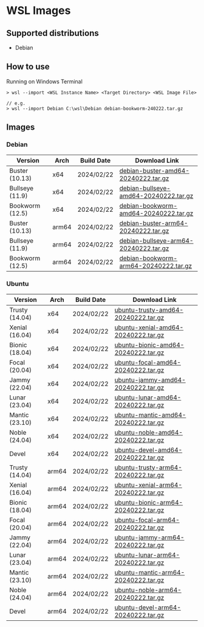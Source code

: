 # WSL Images

## Supported distributions
- Debian

## How to use
Running on Windows Terminal
```
> wsl --import <WSL Instance Name> <Target Directory> <WSL Image File>

// e.g.
> wsl --import Debian C:\wsl\Debian debian-bookworm-240222.tar.gz
```

## Images

### Debian
| Version | Arch | Build Date | Download Link |
| ------- | ---- | ---------- | ------------- |
| Buster (10.13) | x64 | 2024/02/22 | [debian-buster-amd64-20240222.tar.gz](https://github.com/shinosaki/wsl-images/releases/download/debian-buster-240222/debian-buster-amd64-20240222.tar.gz) |
| Bullseye (11.9) | x64 | 2024/02/22 | [debian-bullseye-amd64-20240222.tar.gz](https://github.com/shinosaki/wsl-images/releases/download/debian-bullseye-240222/debian-bullseye-amd64-20240222.tar.gz) |
| Bookworm (12.5) | x64 | 2024/02/22 | [debian-bookworm-amd64-20240222.tar.gz](https://github.com/shinosaki/wsl-images/releases/download/debian-bookworm-240222/debian-bookworm-amd64-20240222.tar.gz) |
| Buster (10.13) | arm64 | 2024/02/22 | [debian-buster-arm64-20240222.tar.gz](https://github.com/shinosaki/wsl-images/releases/download/debian-buster-240222/debian-buster-arm64-20240222.tar.gz) |
| Bullseye (11.9) | arm64 | 2024/02/22 | [debian-bullseye-arm64-20240222.tar.gz](https://github.com/shinosaki/wsl-images/releases/download/debian-bullseye-240222/debian-bullseye-arm64-20240222.tar.gz) |
| Bookworm (12.5) | arm64 | 2024/02/22 | [debian-bookworm-arm64-20240222.tar.gz](https://github.com/shinosaki/wsl-images/releases/download/debian-bookworm-240222/debian-bookworm-arm64-20240222.tar.gz) |

### Ubuntu

| Version | Arch | Build Date | Download Link |
| ------- | ---- | ---------- | ------------- |
| Trusty (14.04) | x64 | 2024/02/22 | [ubuntu-trusty-amd64-20240222.tar.gz](https://github.com/shinosaki/wsl-images/releases/download/ubuntu-trusty-240222/ubuntu-trusty-amd64-20240222.tar.gz) |
| Xenial (16.04) | x64 | 2024/02/22 | [ubuntu-xenial-amd64-20240222.tar.gz](https://github.com/shinosaki/wsl-images/releases/download/ubuntu-xenial-240222/ubuntu-xenial-amd64-20240222.tar.gz) |
| Bionic (18.04) | x64 | 2024/02/22 | [ubuntu-bionic-amd64-20240222.tar.gz](https://github.com/shinosaki/wsl-images/releases/download/ubuntu-bionic-240222/ubuntu-bionic-amd64-20240222.tar.gz) |
| Focal (20.04)  | x64 | 2024/02/22 | [ubuntu-focal-amd64-20240222.tar.gz](https://github.com/shinosaki/wsl-images/releases/download/ubuntu-focal-240222/ubuntu-focal-amd64-20240222.tar.gz) |
| Jammy (22.04)  | x64 | 2024/02/22 | [ubuntu-jammy-amd64-20240222.tar.gz](https://github.com/shinosaki/wsl-images/releases/download/ubuntu-jammy-240222/ubuntu-jammy-amd64-20240222.tar.gz) |
| Lunar (23.04)  | x64 | 2024/02/22 | [ubuntu-lunar-amd64-20240222.tar.gz](https://github.com/shinosaki/wsl-images/releases/download/ubuntu-lunar-240222/ubuntu-lunar-amd64-20240222.tar.gz) |
| Mantic (23.10) | x64 | 2024/02/22 | [ubuntu-mantic-amd64-20240222.tar.gz](https://github.com/shinosaki/wsl-images/releases/download/ubuntu-mantic-240222/ubuntu-mantic-amd64-20240222.tar.gz) |
| Noble (24.04)  | x64 | 2024/02/22 | [ubuntu-noble-amd64-20240222.tar.gz](https://github.com/shinosaki/wsl-images/releases/download/ubuntu-noble-240222/ubuntu-noble-amd64-20240222.tar.gz) |
| Devel          | x64 | 2024/02/22 | [ubuntu-devel-amd64-20240222.tar.gz](https://github.com/shinosaki/wsl-images/releases/download/ubuntu-devel-240222/ubuntu-devel-amd64-20240222.tar.gz) |
| Trusty (14.04) | arm64 | 2024/02/22 | [ubuntu-trusty-arm64-20240222.tar.gz](https://github.com/shinosaki/wsl-images/releases/download/ubuntu-trusty-240222/ubuntu-trusty-arm64-20240222.tar.gz) |
| Xenial (16.04) | arm64 | 2024/02/22 | [ubuntu-xenial-arm64-20240222.tar.gz](https://github.com/shinosaki/wsl-images/releases/download/ubuntu-xenial-240222/ubuntu-xenial-arm64-20240222.tar.gz) |
| Bionic (18.04) | arm64 | 2024/02/22 | [ubuntu-bionic-arm64-20240222.tar.gz](https://github.com/shinosaki/wsl-images/releases/download/ubuntu-bionic-240222/ubuntu-bionic-arm64-20240222.tar.gz) |
| Focal (20.04)  | arm64 | 2024/02/22 | [ubuntu-focal-arm64-20240222.tar.gz](https://github.com/shinosaki/wsl-images/releases/download/ubuntu-focal-240222/ubuntu-focal-arm64-20240222.tar.gz) |
| Jammy (22.04)  | arm64 | 2024/02/22 | [ubuntu-jammy-arm64-20240222.tar.gz](https://github.com/shinosaki/wsl-images/releases/download/ubuntu-jammy-240222/ubuntu-jammy-arm64-20240222.tar.gz) |
| Lunar (23.04)  | arm64 | 2024/02/22 | [ubuntu-lunar-arm64-20240222.tar.gz](https://github.com/shinosaki/wsl-images/releases/download/ubuntu-lunar-240222/ubuntu-lunar-arm64-20240222.tar.gz) |
| Mantic (23.10) | arm64 | 2024/02/22 | [ubuntu-mantic-arm64-20240222.tar.gz](https://github.com/shinosaki/wsl-images/releases/download/ubuntu-mantic-240222/ubuntu-mantic-arm64-20240222.tar.gz) |
| Noble (24.04)  | arm64 | 2024/02/22 | [ubuntu-noble-arm64-20240222.tar.gz](https://github.com/shinosaki/wsl-images/releases/download/ubuntu-noble-240222/ubuntu-noble-arm64-20240222.tar.gz) |
| Devel          | arm64 | 2024/02/22 | [ubuntu-devel-arm64-20240222.tar.gz](https://github.com/shinosaki/wsl-images/releases/download/ubuntu-devel-240222/ubuntu-devel-arm64-20240222.tar.gz) |
